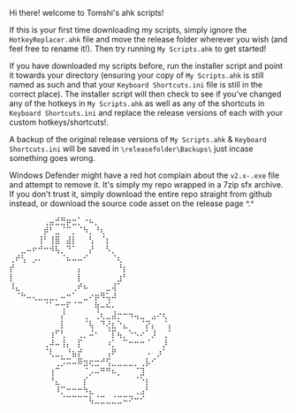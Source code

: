 Hi there! welcome to Tomshi's ahk scripts!

If this is your first time downloading my scripts, simply ignore the `HotkeyReplacer.ahk` file and move the release folder wherever you wish (and feel free to rename it!). Then try running `My Scripts.ahk` to get started!

If you have downloaded my scripts before, run the installer script and point it towards your directory (ensuring your copy of `My Scripts.ahk` is still named as such and that your `Keyboard Shortcuts.ini` file is still in the correct place). The installer script will then check to see if you've changed any of the hotkeys in `My Scripts.ahk` as well as any of the shortcuts in `Keyboard Shortcuts.ini` and replace the release versions of each with your custom hotkeys/shortcuts!.

A backup of the original release versions of `My Scripts.ahk` & `Keyboard Shortcuts.ini` will be saved in `\releasefolder\Backups\` just incase something goes wrong.

Windows Defender might have a red hot complain about the `v2.x-.exe` file and attempt to remove it. It's simply my repo wrapped in a 7zip sfx archive. If you don't trust it, simply download the entire repo straight from github instead, or download the source code asset on the release page ^.^


⠀⠀⠀⠀⠀⠀⢀⣤⣚⣛⡶⣒⡁⠐⠦⡀⠀⠀⠀⠀⠀⠀⠀⠀⠀⠀⠀⠀⠀
⠀⠀⠀⠀⠀⠀⡾⠃⣀⠈⠉⡀⠈⠳⡀⠘⢆⠀⠀⠀⠀⠀⠀⠀⠀⠀⠀⠀⠀
⠀⠀⠀⠀⠀⢸⠃⢸⣿⠀⣼⡇⠀⠀⢣⠀⠈⡆⠀⠀⠀⠀⠀⠀⠀⠀⠀⠀⠀
⠀⠀⣀⠤⠖⠚⠒⠺⢧⡀⠙⠁⠀⠀⡜⠀⠀⠣⡀⠀⠀⠀⠀⠀⠀⠀⠀⠀⠀
⢀⠞⢣⠀⡠⠄⠀⠀⠀⠈⠦⠤⠤⠊⠀⠀⠀⠀⠈⢆⠀⠀⠀⠀⠀⠀⠀⠀⠀
⡞⠀⠀⠀⠀⠀⠀⠀⠀⠀⠀⠀⡄⠀⠀⠀⠀⠀⠀⠘⡆⠀⠀⠀⠀⠀⠀⠀⠀
⡇⠀⠀⠀⠀⠀⠀⠀⠀⠀⠀⠀⡇⠀⠀⠀⠀⠀⠀⣰⠃⠀⠀⠀⠀⠀⠀⠀⠀
⠸⣄⠀⠀⠀⠀⠀⠀⠀⠀⠀⢀⠞⠦⠀⠀⠀⣀⢼⠁⠀⠀⠀⠀⠀⠀⠀⠀⠀
⠀⠈⠓⠤⢄⣀⣀⣀⡀⠤⠒⠁⠀⣀⠔⡶⠻⢥⠼⠀⠀⠀⠀⠀⠀⠀⠀⠀⠀
⠀⠀⠀⠀⠀⠀⠈⠁⠒⢒⠏⠈⠉⠀⠀⢷⠤⠮⠄⠀⠀⠀⠀⠀⠀⠀⠀⠀⠀
⠀⠀⠀⠀⠀⠀⠀⠀⠀⡜⠀⠀⠀⢀⠀⢈⢆⣀⣼⡒⠒⠲⢤⣀⠀⣠⠔⢆⠀
⠀⠀⠀⠀⠀⠀⠀⠀⠀⡇⠀⠀⠀⠈⢧⠀⠙⢜⣆⠑⣄⠀⠀⠈⡝⡄⠀⠈⡄
⠀⠀⠀⠀⠀⠀⠀⢰⠋⢃⠀⠀⢀⡀⠬⠂⠀⠈⡏⢦⡀⠑⠢⠔⠁⡸⠀⢀⠁
⠀⠀⠀⠀⠀⠀⢀⠼⠤⢸⡄⠀⡏⠀⠀⠀⠀⠰⡁⠀⠉⠒⠒⠒⠈⠀⠀⡸⠀
⠀⠀⠀⠀⠀⠀⠈⢇⣀⡀⠘⣦⡞⠀⠀⠀⠀⢠⠟⠀⠀⠀⠀⠀⠠⠀⡰⠁⠀
⠀⠀⠀⠀⠀⠀⠀⠀⢀⡩⠭⠤⠿⣲⢖⣒⠚⢫⣀⣀⣀⣀⡀⢀⡧⠊⠀⠀⠀
⠀⠀⠀⠀⠀⠀⠀⢰⠉⠀⠀⠀⠀⠈⡠⠤⠛⠛⠦⡀⠀⠀⠈⣹⠀⠀⠀⠀⠀
⠀⠀⠀⠀⠀⠀⠀⠘⣄⠀⠀⠀⠀⡎⠀⠀⠀⠀⠀⠀⠀⠀⠈⠑⡆⠀⠀⠀⠀
⠀⠀⠀⠀⠀⠀⠀⠀⠸⡉⠒⠒⠒⠳⣄⠀⠀⠀⠀⠀⠀⠀⢀⣠⠃⠀⠀⠀⠀
⠀⠀⠀⠀⠀⠀⠀⠀⠀⠈⠉⠉⠉⠉⢧⣈⣉⣀⣈⣉⠭⠝⠒⠊⠀⠀⠀⠀⠀